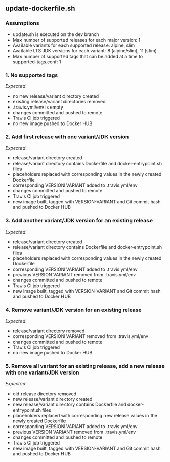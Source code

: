 ## update-dockerfile.sh

### Assumptions
- update.sh is executed on the dev branch
- Max number of supported releases for each major version: 1
- Available variants for each supported release: alpine, slim
- Available LTS JDK versions for each variant: 8 (alpine/slim), 11 (slim)
- Max number of supported tags that can be added at a time to supported-tags.conf: 1

### 1. No supported tags
*Expected*:
- no new release/variant directory created
- existing release/variant directories removed
- .travis.yml/env is empty
- changes committed and pushed to remote
- Travis CI job triggered 
- no new image pushed to Docker HUB

### 2. Add first release with one variant/JDK version
*Expected*:
- release/variant directory created
- release/variant directory contains Dockerfile and docker-entrypoint.sh files
- placeholders replaced with corresponding values in the newly created Dockerfile
- corresponding VERSION VARIANT added to .travis.yml/env
- changes committed and pushed to remote
- Travis CI job triggered 
- new image built, tagged with VERSION-VARIANT and Git commit hash and pushed to Docker HUB

### 3. Add another variant/JDK version for an existing release
*Expected*:
- release/variant directory created
- release/variant directory contains Dockerfile and docker-entrypoint.sh files
- placeholders replaced with corresponding values in the newly created Dockerfile
- corresponding VERSION VARIANT added to .travis.yml/env
- previous VERSION VARIANT removed from .travis.yml/env
- changes committed and pushed to remote
- Travis CI job triggered 
- new image built, tagged with VERSION-VARIANT and Git commit hash and pushed to Docker HUB

### 4. Remove variant/JDK version for an existing release
*Expected*:
- release/variant directory removed
- corresponding VERSION VARIANT removed from .travis.yml/env
- changes committed and pushed to remote
- Travis CI job triggered 
- no new image pushed to Docker HUB

### 5. Remove all variant for an existing release, add a new release with one variant/JDK version
*Expected*:
- old release directory removed
- new release/variant directory created
- new release/variant directory contains Dockerfile and docker-entrypoint.sh files
- placeholders replaced with corresponding new release values in the newly created Dockerfile
- corresponding VERSION VARIANT added to .travis.yml/env
- previous VERSION VARIANT removed from .travis.yml/env
- changes committed and pushed to remote
- Travis CI job triggered 
- new image built, tagged with VERSION-VARIANT and Git commit hash and pushed to Docker HUB
